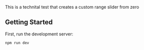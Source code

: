 This is a technital test that creates a custom range slider from zero

## Getting Started

First, run the development server:

```bash
npm run dev
```